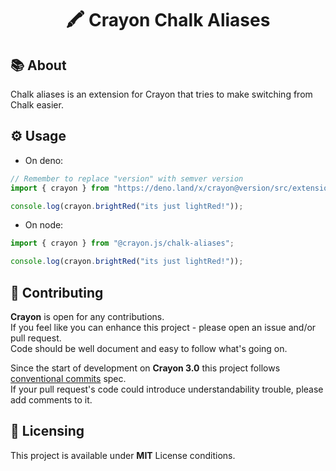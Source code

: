 <h1 align="center">🖍️ Crayon Chalk Aliases</h1>

## 📚 About

Chalk aliases is an extension for Crayon that tries to make switching from Chalk
easier.

## ⚙️ Usage

- On deno:

```ts
// Remember to replace "version" with semver version
import { crayon } from "https://deno.land/x/crayon@version/src/extensions/chalk_aliases.ts";

console.log(crayon.brightRed("its just lightRed!"));
```

- On node:

```ts
import { crayon } from "@crayon.js/chalk-aliases";

console.log(crayon.brightRed("its just lightRed!"));
```

## 🤝 Contributing

**Crayon** is open for any contributions. <br /> If you feel like you can
enhance this project - please open an issue and/or pull request. <br /> Code
should be well document and easy to follow what's going on.

Since the start of development on **Crayon 3.0** this project follows
[conventional commits](https://www.conventionalcommits.org/en/v1.0.0/) spec.
<br /> If your pull request's code could introduce understandability trouble,
please add comments to it.

## 📝 Licensing

This project is available under **MIT** License conditions.
